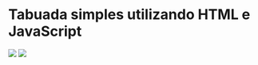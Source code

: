 # Tabuada simples utilizando HTML e JavaScript

<img src="https://user-images.githubusercontent.com/98716642/194195007-5147abc6-2685-4b0c-b009-06cc3a886d85.png" />
<img src="https://user-images.githubusercontent.com/98716642/194195008-149b28f4-6c79-403a-ac3b-e2ca06645611.png"/>

